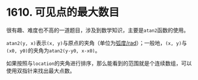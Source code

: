 # 1610. 可见点的最大数目

很有趣、难度也不高的一道题目，涉及到数学知识，主要是`atan2`函数的使用。

`atan2(y, x)`表示`(x, y)`与原点的夹角（单位为[弧度/rad](https://zh.wikipedia.org/wiki/%E5%BC%A7%E5%BA%A6)）；一般地，`(x, y)`与`(x0, y0)`的夹角为`atan2(y-y0, x-x0)`。

如果按照与`location`的夹角进行排序，那么能看到的范围就是个连续数组，可以使用双指针来找出最大点数。
